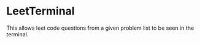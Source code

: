 # LeetTerminal

This allows leet code questions from a given problem list to be seen in the terminal.
